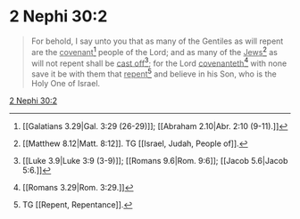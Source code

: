 # 2 Nephi 30:2

> For behold, I say unto you that as many of the Gentiles as will repent are the <u>covenant</u>[^a] people of the Lord; and as many of the <u>Jews</u>[^b] as will not repent shall be <u>cast off</u>[^c]; for the Lord <u>covenanteth</u>[^d] with none save it be with them that <u>repent</u>[^e] and believe in his Son, who is the Holy One of Israel.

[2 Nephi 30:2](https://www.churchofjesuschrist.org/study/scriptures/bofm/2-ne/30?lang=eng&id=p2#p2)


[^a]: [[Galatians 3.29|Gal. 3:29 (26-29)]]; [[Abraham 2.10|Abr. 2:10 (9-11).]]
[^b]: [[Matthew 8.12|Matt. 8:12]]. TG [[Israel, Judah, People of]].
[^c]: [[Luke 3.9|Luke 3:9 (3-9)]]; [[Romans 9.6|Rom. 9:6]]; [[Jacob 5.6|Jacob 5:6.]]
[^d]: [[Romans 3.29|Rom. 3:29.]]
[^e]: TG [[Repent, Repentance]].
